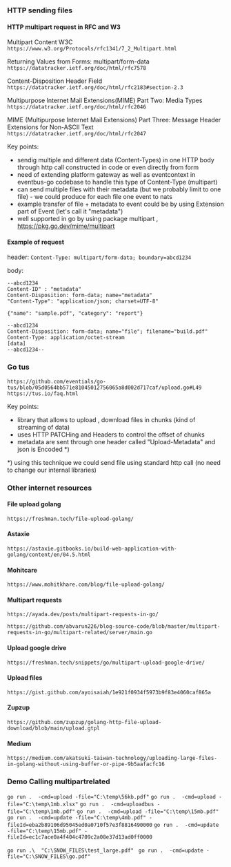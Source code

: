 ### HTTP sending files

#### HTTP multipart request in RFC and W3

Multipart Content W3C
`https://www.w3.org/Protocols/rfc1341/7_2_Multipart.html`

 Returning Values from Forms: multipart/form-data
`https://datatracker.ietf.org/doc/html/rfc7578`

Content-Disposition Header Field
`https://datatracker.ietf.org/doc/html/rfc2183#section-2.3`

 Multipurpose Internet Mail Extensions(MIME) Part Two: Media Types
`https://datatracker.ietf.org/doc/html/rfc2046`

  MIME (Multipurpose Internet Mail Extensions) Part Three:
              Message Header Extensions for Non-ASCII Text
`https://datatracker.ietf.org/doc/html/rfc2047`

Key points:
- sendig multiple and different data (Content-Types) in one HTTP body through http call constructed in code or even directly from form
- need of extending platform gateway as well as eventcontext in eventbus-go codebase to handle this type of Content-Type (multipart)
- can send multiple files with their metadata (but we probably limit to one file) - we could produce for each file one event to nats
- example transfer of file + metadata to event could be by using Extension part of Event (let's call it "metadata")
- well supported in go by using package multipart , https://pkg.go.dev/mime/multipart

#### Example of request
header:
`Content-Type: multipart/form-data; boundary=abcd1234`

body:
```
--abcd1234
Content-ID" : "metadata"
Content-Disposition: form-data; name="metadata"
"Content-Type": "application/json; charset=UTF-8"

{"name": "sample.pdf", "category": "report"}

--abcd1234
Content-Disposition: form-data; name="file"; filename="build.pdf"
Content-Type: application/octet-stream
[data]
--abcd1234--
```

### Go tus
`https://github.com/eventials/go-tus/blob/05d0564bb571e81045012756065a8d002d717caf/upload.go#L49`
`https://tus.io/faq.html`

Key points:
- library that allows to upload , download files in chunks (kind of streaming of data)
- uses HTTP PATCHing and Headers to control the offset of chunks
- metadata are sent through one header called "Upload-Metadata" and json is Encoded *)

*) using this technique we could send file using standard http call (no need to change our internal libraries)

### Other internet resources
#### File upload golang
`https://freshman.tech/file-upload-golang/`

#### Astaxie
`https://astaxie.gitbooks.io/build-web-application-with-golang/content/en/04.5.html`

#### Mohitcare
`https://www.mohitkhare.com/blog/file-upload-golang/`

#### Multipart requests
`https://ayada.dev/posts/multipart-requests-in-go/`

`https://github.com/abvarun226/blog-source-code/blob/master/multipart-requests-in-go/multipart-related/server/main.go`

#### Upload google drive
`https://freshman.tech/snippets/go/multipart-upload-google-drive/`

#### Upload files
`https://gist.github.com/ayoisaiah/1e921f0934f5973b9f83e4060caf865a`

#### Zupzup
`https://github.com/zupzup/golang-http-file-upload-download/blob/main/upload.gtpl`

#### Medium
`https://medium.com/akatsuki-taiwan-technology/uploading-large-files-in-golang-without-using-buffer-or-pipe-9b5aafacfc16`


### Demo Calling multipartrelated
`go run .  -cmd=upload -file="C:\temp\56kb.pdf"`
`go run .  -cmd=upload -file="C:\temp\1mb.xlsx"`
`go run .  -cmd=uploadbus -file="C:\temp\1mb.pdf"`
`go run .  -cmd=upload -file="C:\temp\15mb.pdf"`
`go run .  -cmd=update -file="C:\temp\4mb.pdf" -fileId=eba2b89106d95045ed0a0710f57e3f8816490000`
`go run .  -cmd=update -file="C:\temp\15mb.pdf" -fileId=ec1c7ace0a4f404c4709c2a08e37d13ad0ff0000`

`go run .\  "C:\SNOW_FILES\test_large.pdf" `
`go run .  -cmd=update -file="C:\SNOW_FILES\go.pdf" `

